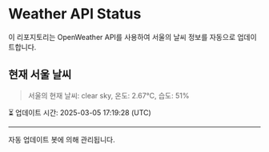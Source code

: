 
# Weather API Status

이 리포지토리는 OpenWeather API를 사용하여 서울의 날씨 정보를 자동으로 업데이트합니다.

## 현재 서울 날씨
> 서울의 현재 날씨: clear sky, 온도: 2.67°C, 습도: 51%

⏳ 업데이트 시간: 2025-03-05 17:19:28 (UTC)

---
자동 업데이트 봇에 의해 관리됩니다.
